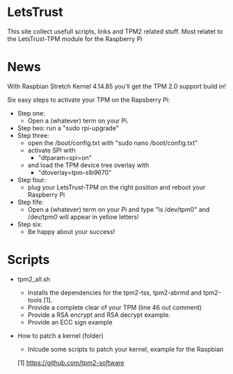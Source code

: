 # LetsTrust
This site collect usefull scripts, links and TPM2 related stuff.
Most relatet to the LetsTrust-TPM module for the Raspberry Pi 

# News 

With Raspbian Stretch Kernel 4.14.85 you'll get the TPM 2.0 support build in! 

Six easy steps to activate your TPM on the Rapsberry Pi:

* Step one:
  * Open a (whatever) term on your Pi.
* Step two:
run a "sudo rpi-upgrade" 
* Step three:
    * open the /boot/config.txt with "sudo nano /boot/config.txt"
    * activate SPI with
       * "dtparam=spi=on"
    * and load the TPM device tree overlay with
       * "dtoverlay=tpm-slb9670"
* Step four:
  * plug your LetsTrust-TPM on the right position and reboot your Raspberry Pi
* Step fife:
  * Open a (whatever) term on your Pi and type "ls /dev/tpm0" and
/dev/tpm0 will appear in yellow letters!
* Step six:
  * Be happy about your success!


# Scripts

* tpm2_all.sh 
  * Installs the dependencies for the tpm2-tss, tpm2-abrmd and tpm2-tools [1].
  * Provide a complete clear of your TPM (line 46 out comment) 
  * Provide a RSA encrypt and RSA decrypt example.
  * Provide an ECC sign example 
 
* How to patch a kernel (folder)
  * Inlcude some scripts to patch your kernel, example for the Raspbian 





  [1] https://github.com/tpm2-software  